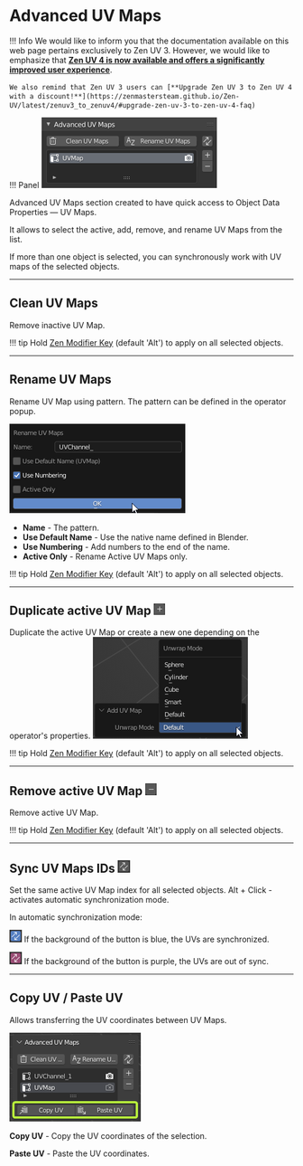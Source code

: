 # Advanced UV Maps

!!! Info
    We would like to inform you that the documentation available on this web page pertains exclusively to Zen UV 3. However, we would like to emphasize that [**Zen UV 4 is now available and offers a significantly improved user experience**](https://zenmastersteam.github.io/Zen-UV/latest/).

    We also remind that Zen UV 3 users can [**Upgrade Zen UV 3 to Zen UV 4 with a discount!**](https://zenmastersteam.github.io/Zen-UV/latest/zenuv3_to_zenuv4/#upgrade-zen-uv-3-to-zen-uv-4-faq)

!!! Panel
    ![Advanced UV Map](img/screen/adv_uv_map/adv_uv_map.png)

Advanced UV Maps section created to have quick access to Object Data Properties — UV Maps.

It allows to select the active, add, remove, and rename UV Maps from the list.

If more than one object is selected, you can synchronously work with UV maps of the selected objects.

---
## Clean UV Maps
Remove inactive UV Map.

!!! tip
    Hold [Zen Modifier Key](addon_prefs.md/#zen-modifier-key) (default 'Alt') to apply on all selected objects.

---
## Rename UV Maps
Rename UV Map using pattern. The pattern can be defined in the operator popup.

![](img/screen/adv_uv_map/rename_uv_maps_popup.png)

   - **Name** - The pattern.
   - **Use Default Name** - Use the native name defined in Blender.
   - **Use Numbering** - Add numbers to the end of the name.
   - **Active Only** - Rename Active UV Maps only.

!!! tip
    Hold [Zen Modifier Key](addon_prefs.md/#zen-modifier-key) (default 'Alt') to apply on all selected objects.

---
## Duplicate active UV Map ![Add Button](img/icons/plus.png)
Duplicate the active UV Map or create a new one depending on the operator's properties.
![](img/screen/adv_uv_map/duplicate_active_map.png)

!!! tip
    Hold [Zen Modifier Key](addon_prefs.md/#zen-modifier-key) (default 'Alt') to apply on all selected objects.

---
## Remove active UV Map ![Remove Button](img/icons/minus.png)
Remove active UV Map.

!!! tip
    Hold [Zen Modifier Key](addon_prefs.md/#zen-modifier-key) (default 'Alt') to apply on all selected objects.

---
## Sync UV Maps IDs ![Sync Button](img/icons/adv_uv_sync.png)
Set the same active UV Map index for all selected objects.
Alt + Click - activates automatic synchronization mode.

In automatic synchronization mode:

   ![True Sync Button](img/icons/adv_uv_sync_true.png) If the background of the button is blue, the UVs are synchronized.

   ![False Sync Button](img/icons/adv_uv_sync_false.png) If the background of the button is purple, the UVs are out of sync.

---

## Copy UV / Paste UV

Allows transferring the UV coordinates between UV Maps.

![](img/screen/adv_uv_map/uv_copy_paste.png)

**Copy UV** - Copy the UV coordinates of the selection.

**Paste UV** - Paste the UV coordinates.